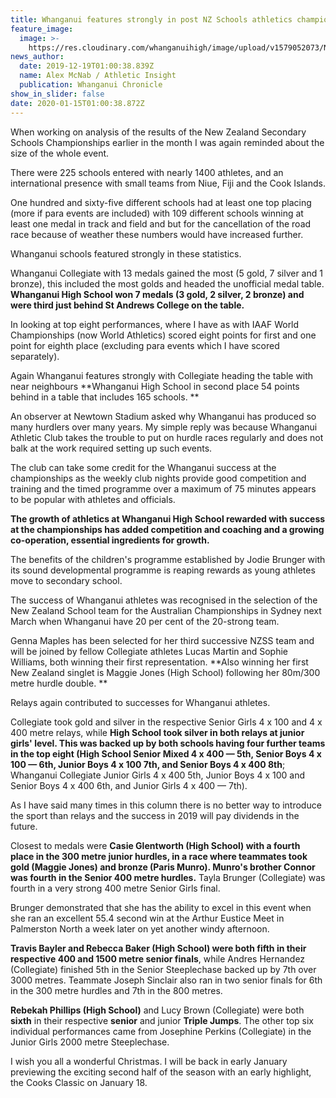 ```yaml
---
title: Whanganui features strongly in post NZ Schools athletics championship analysis
feature_image:
  image: >-
    https://res.cloudinary.com/whanganuihigh/image/upload/v1579052073/News/NZSS_Athletics_comp_image.gif
news_author:
  date: 2019-12-19T01:00:38.839Z
  name: Alex McNab / Athletic Insight
  publication: Whanganui Chronicle
show_in_slider: false
date: 2020-01-15T01:00:38.872Z
---
```

When working on analysis of the results of the New Zealand Secondary Schools Championships earlier in the month I was again reminded about the size of the whole event.

There were 225 schools entered with nearly 1400 athletes, and an international presence with small teams from Niue, Fiji and the Cook Islands.

One hundred and sixty-five different schools had at least one top placing (more if para events are included) with 109 different schools winning at least one medal in track and field and but for the cancellation of the road race because of weather these numbers would have increased further.

Whanganui schools featured strongly in these statistics.

Whanganui Collegiate with 13 medals gained the most (5 gold, 7 silver and 1 bronze), this included the most golds and headed the unofficial medal table. **Whanganui High School won 7 medals (3 gold, 2 silver, 2 bronze) and were third just behind St Andrews College on the table.**

In looking at top eight performances, where I have as with IAAF World Championships (now World Athletics) scored eight points for first and one point for eighth place (excluding para events which I have scored separately).

Again Whanganui features strongly with Collegiate heading the table with near neighbours **Whanganui High School in second place 54 points behind in a table that includes 165 schools.**

An observer at Newtown Stadium asked why Whanganui has produced so many hurdlers over many years. My simple reply was because Whanganui Athletic Club takes the trouble to put on hurdle races regularly and does not balk at the work required setting up such events.

The club can take some credit for the Whanganui success at the championships as the weekly club nights provide good competition and training and the timed programme over a maximum of 75 minutes appears to be popular with athletes and officials.

**The growth of athletics at Whanganui High School rewarded with success at the championships has added competition and coaching and a growing co-operation, essential ingredients for growth.**

The benefits of the children's programme established by Jodie Brunger with its sound developmental programme is reaping rewards as young athletes move to secondary school.

The success of Whanganui athletes was recognised in the selection of the New Zealand School team for the Australian Championships in Sydney next March when Whanganui have 20 per cent of the 20-strong team.

Genna Maples has been selected for her third successive NZSS team and will be joined by fellow Collegiate athletes Lucas Martin and Sophie Williams, both winning their first representation. **Also winning her first New Zealand singlet is Maggie Jones (High School) following her 80m/300 metre hurdle double.**

Relays again contributed to successes for Whanganui athletes.

Collegiate took gold and silver in the respective Senior Girls 4 x 100 and 4 x 400 metre relays, while **High School took silver in both relays at junior girls' level. This was backed up by both schools having four further teams in the top eight (High School Senior Mixed 4 x 400 — 5th, Senior Boys 4 x 100 — 6th, Junior Boys 4 x 100 7th, and Senior Boys 4 x 400 8th**; Whanganui Collegiate Junior Girls 4 x 400 5th, Junior Boys 4 x 100 and Senior Boys 4 x 400 6th, and Junior Girls 4 x 400 — 7th).

As I have said many times in this column there is no better way to introduce the sport than relays and the success in 2019 will pay dividends in the future.

Closest to medals were **Casie Glentworth (High School) with a fourth place in the 300 metre junior hurdles, in a race where teammates took gold (Maggie Jones) and bronze (Paris Munro). Munro's brother Connor was fourth in the Senior 400 metre hurdles.** Tayla Brunger (Collegiate) was fourth in a very strong 400 metre Senior Girls final.

Brunger demonstrated that she has the ability to excel in this event when she ran an excellent 55.4 second win at the Arthur Eustice Meet in Palmerston North a week later on yet another windy afternoon.

**Travis Bayler and Rebecca Baker (High School) were both fifth in their respective 400 and 1500 metre senior finals**, while Andres Hernandez (Collegiate) finished 5th in the Senior Steeplechase backed up by 7th over 3000 metres. Teammate Joseph Sinclair also ran in two senior finals for 6th in the 300 metre hurdles and 7th in the 800 metres.

**Rebekah Phillips (High School)** and Lucy Brown (Collegiate) were both **sixth** in their respective **senior** and junior **Triple Jumps**. The other top six individual performances came from Josephine Perkins (Collegiate) in the Junior Girls 2000 metre Steeplechase.

I wish you all a wonderful Christmas. I will be back in early January previewing the exciting second half of the season with an early highlight, the Cooks Classic on January 18.
